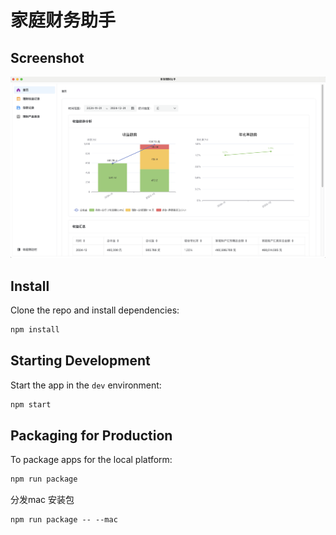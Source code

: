 # 家庭财务助手

## Screenshot

![](./screen/screen-main.png)

## Install

Clone the repo and install dependencies:

```bash
npm install
```

## Starting Development

Start the app in the `dev` environment:

```bash
npm start
```

## Packaging for Production

To package apps for the local platform:

```bash
npm run package
```

分发mac 安装包

```
npm run package -- --mac
```
